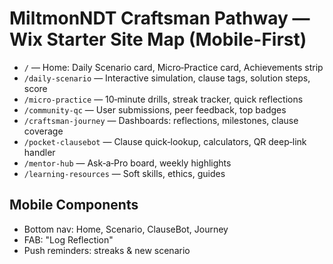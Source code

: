 
# MiltmonNDT Craftsman Pathway — Wix Starter Site Map (Mobile-First)

- `/` — Home: Daily Scenario card, Micro‑Practice card, Achievements strip
- `/daily-scenario` — Interactive simulation, clause tags, solution steps, score
- `/micro-practice` — 10‑minute drills, streak tracker, quick reflections
- `/community-qc` — User submissions, peer feedback, top badges
- `/craftsman-journey` — Dashboards: reflections, milestones, clause coverage
- `/pocket-clausebot` — Clause quick‑lookup, calculators, QR deep‑link handler
- `/mentor-hub` — Ask‑a‑Pro board, weekly highlights
- `/learning-resources` — Soft skills, ethics, guides

## Mobile Components
- Bottom nav: Home, Scenario, ClauseBot, Journey
- FAB: "Log Reflection"
- Push reminders: streaks & new scenario
